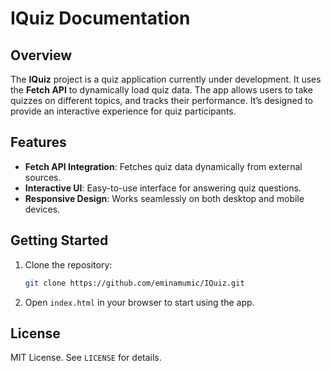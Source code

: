 
# IQuiz Documentation

## Overview
The **IQuiz** project is a quiz application currently under development. It uses the **Fetch API** to dynamically load quiz data. The app allows users to take quizzes on different topics, and tracks their performance. It’s designed to provide an interactive experience for quiz participants.

## Features
- **Fetch API Integration**: Fetches quiz data dynamically from external sources.
- **Interactive UI**: Easy-to-use interface for answering quiz questions.
- **Responsive Design**: Works seamlessly on both desktop and mobile devices.

## Getting Started
1. Clone the repository:
   ```bash
   git clone https://github.com/eminamumic/IQuiz.git
   ```
2. Open `index.html` in your browser to start using the app.

## License
MIT License. See `LICENSE` for details.

